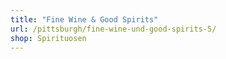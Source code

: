 ```yaml
---
title: "Fine Wine & Good Spirits"
url: /pittsburgh/fine-wine-und-good-spirits-5/
shop: Spirituosen
---
```

